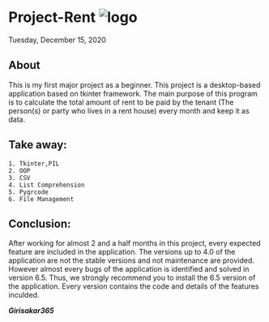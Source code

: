 # Project-Rent  ![logo](https://raw.githubusercontent.com/girisakar365/Project-Rent/main/Rent%206.5/logo.ico)

Tuesday, December 15, 2020

## About
This is my first major project as a beginner. This project is a desktop-based application based on tkinter framework. The main purpose of this program is to calculate the total amount of rent to be paid by the tenant (The person(s) or party who lives in a rent house) every month and keep it as data.

## Take away:
    1. Tkinter,PIL
    2. OOP
    3. CSV
    4. List Comprehension
    5. Pyqrcode
    6. File Management
## Conclusion:
After working for almost 2 and a half months in this project, every expected feature are included in the application. The versions up to 4.0 of the application are not the stable versions and not maintenance are provided. However almost every bugs of the application is identified and solved in version 6.5. Thus, we strongly recommend you to install the 6.5 version of the application. Every version contains the code and details of the features inculded.

___Girisakar365___
